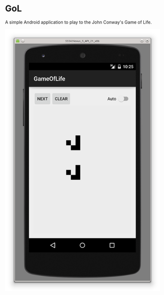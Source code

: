 GoL
========================

A simple Android application to play to the John Conway's Game of Life.

![Screenshot](https://raw.githubusercontent.com/hlfernandez/GoL/master/screenshots/gol-screenshot.png)